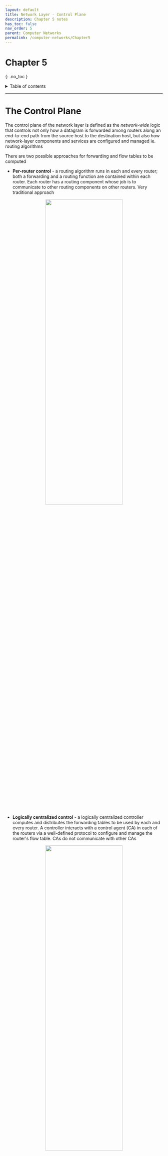 ```yaml
---
layout: default
title: Network Layer - Control Plane
description: Chapter 5 notes
has_toc: false
nav_order: 5
parent: Computer Networks
permalink: /computer-networks/Chapter5
---
```


# Chapter 5
{: .no_toc }

<details closed markdown="block">
  <summary>
    Table of contents
  </summary>
  {: .text-delta }
1. TOC
{:toc}
</details>

---

# The Control Plane
The control plane of the network layer is defined as the _network-wide_ logic that controls not only how a datagram is forwarded among routers along an end-to-end path from the source host to the destination host, but also how network-layer components and services are configured and managed ie. routing algorithms

There are two possible approaches for forwarding and flow tables to be computed

- __Per-router control__ - a routing algorithm runs in each and every router; both a forwarding and a routing function are contained within each router. Each router has a routing component whose job is to communicate to other routing components on other routers. Very traditional approach

<p align="center">
  <img src="{{site.baseurl}}/assets/computer-networks/per-router.png"  width="70%" height="50%">
</p>

- __Logically centralized control__ - a logically centralized controller computes and distributes the forwarding tables to be used by each and every router. A controller interacts with a control agent (CA) in each of the routers via a well-defined protocol to configure and manage the router's flow table. CAs do not communicate with other CAs

<p align="center">
  <img src="{{site.baseurl}}/assets/computer-networks/logicCentral.png"  width="70%" height="50%">
</p>

# Routing Algorithms
The goal of routing algorithm's are to determine good paths from senders to receivers, through the network of routers. A "good path" is one that is the least cost typically. Routing typically wants to achieve this least cost but will also observe the shortest path. We can classify routing algorithms in two manners...

1. __Centralized routing algorithm__ - computes the least-cost path between a source and destination using complete, global knowledge about the network. The algorithm takes into account all nodes and all links and calculates the cost. The algorithm obviously has to know this info beforehand. The calculation can be rn at one site or could be replicated in the routing component of each and every router (per-router vs logically centralized). The key feature is that the algorithm has complete information about connectivity and link costs, these are often referred to as __link-state (LS) algorithms__
2. __Decentralized routing algorithm__ - calculation of the least-cost path is carried out in an iterative, distributed manner by the routers. No node has complete information about the costs of all network links. Each node begins only with the links it is directly connected to. Through an iterative process of calculation and exchange of info with its neighbors, a node gradually calculates the least-cost path. These are often called __distance vector (DV) algorithms__

Routing can also be a __static__ or __dynamic__ algorithm. Static usually changes by humans, dynamic changes as routers get new information. Yet another way to classify a routing algorithm is if it is a __load-sensitive__ or __load-insensitive__ algorithm. In load-sensitive, link costs vary dynamically to reflect the current level of congestion in the underlying link. Load-insensitive does not explicitly reflect a links current level of congestion

## The Link-State (LS) Routing Algorithm
